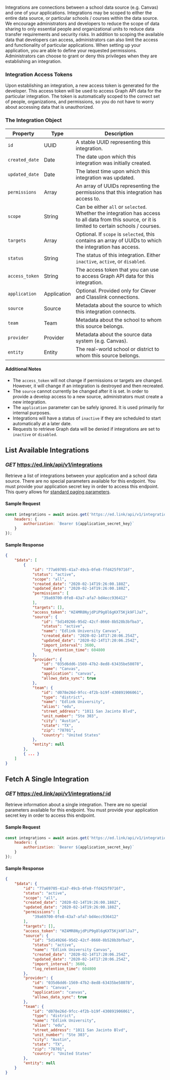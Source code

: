 Integrations are connections between a school data source (e.g. Canvas) and one of your applications. Integrations may be scoped to either the entire data source, or particular schools / courses within the data source. We encourage administrators and developers to reduce the scope of data sharing to only essential people and organizational units to reduce data transfer requirements and security risks. In addition to scoping the available data that developers can access, administrators can also limit the access and functionality of particular applications. When setting up your application, you are able to define your requested permissions. Administrators can choose to grant or deny this privileges when they are establishing an integration.

### Integration Access Tokens

Upon establishing an integration, a new access token is generated for the developer. This access token will be used to access Graph API data for the particular integration. The token is automatically scoped to the correct set of people, organizations, and permissions, so you do not have to worry about accessing data that is unauthorized.

### The Integration Object

| Property | Type | Description |
|---|---|---|
| `id` | UUID | A stable UUID representing this integration. |
| `created_date` | Date | The date upon which this integration was initially created. |
| `updated_date` | Date | The latest time upon which this integration was updated. |
| `permissions` | Array | An array of UUIDs representing the permissions that this integration has access to. |
| `scope` | String | Can be either `all` or `selected`. Whether the integration has access to all data from this source, or it is limited to certain schools / courses. |
| `targets` | Array | Optional. If `scope` is `selected`, this contains an array of UUIDs to which the integration has access. |
| `status` | String | The status of this integration. Either `inactive`, `active`, or `disabled`. |
| `access_token` | String | The access token that you can use to access Graph API data for this integration. |
| `application` | Application | Optional. Provided only for Clever and Classlink connections. |
| `source` | Source | Metadata about the source to which this integration connects. |
| `team` | Team | Metadata about the school to whom this source belongs. |
| `provider` | Provider | Metadata about the source data system (e.g. Canvas). |
| `entity` | Entity | The real-world school or district to whom this source belongs. |

#### Additional Notes

* The `access_token` will not change if permissions or targets are changed. However, it will change if an integration is destroyed and then recreated.
* The `source` cannot currently be changed after it is set. In order to provide a develop access to a new source, administrators must create a new integration.
* The `application` parameter can be safely ignored. It is used primarily for internal purposes.
* Integrations will have a status of `inactive` if they are scheduled to start automatically at a later date.
* Requests to retrieve Graph data will be denied if integrations are set to `inactive` or `disabled`.

## List Available Integrations
### *GET* https://ed.link/api/v1/integrations

Retrieve a list of integrations between your application and a school data source. There are no special parameters available for this endpoint. You must provide your application secret key in order to access this endpoint. This query allows for [standard paging parameters](/docs/graph/paginated-requests).

#### Sample Request

```javascript
const integrations = await axios.get('https://ed.link/api/v1/integrations', {
    headers: {
        authorization: `Bearer ${application_secret_key}`
    }
});
```

#### Sample Response

```json
{
    "$data": [
        {
            "id": "77a69705-41a7-49cb-0fe8-ffd425f9716f",
            "status": "active",
            "scope": "all",
            "created_date": "2020-02-14T19:26:00.188Z",
            "updated_date": "2020-02-14T19:26:00.188Z",
            "permissions": [
                "39a69700-0fe8-43a7-afa7-bd4ecc936412"
            ],
            "targets": [],
            "access_token": "HZ4MR8NyjdPiP9g8l6gKXT5Kjk9FlJa7",
            "source": {
                "id": "5d149266-95d2-42cf-8660-8b528b3bfba3",
                "status": "active",
                "name": "Edlink University Canvas",
                "created_date": "2020-02-14T17:20:06.254Z",
                "updated_date": "2020-02-14T17:20:06.254Z",
                "import_interval": 3600,
                "log_retention_time": 604800
            },
            "provider": {
                "id": "035d6dd6-1569-47b2-8ed8-63435be58078",
                "name": "Canvas",
                "application": "canvas",
                "allows_data_sync": true
            },
            "team": {
                "id": "d078e26d-9fcc-4f2b-b19f-430891906061",
                "type": "district",
                "name": "Edlink University",
                "alias": "edu",
                "street_address": "1011 San Jacinto Blvd",
                "unit_number": "Ste 303",
                "city": "Austin",
                "state": "TX",
                "zip": "78701",
                "country": "United States"
            },
            "entity": null
        },
        { ... }
    ]
}
```

## Fetch A Single Integration
### *GET* https://ed.link/api/v1/integrations/:id

Retrieve information about a single integration. There are no special parameters available for this endpoint. You must provide your application secret key in order to access this endpoint.

#### Sample Request

```javascript
const integrations = await axios.get('https://ed.link/api/v1/integrations/77a69705-41a7-49cb-0fe8-ffd425f9716f', {
    headers: {
        authorization: `Bearer ${application_secret_key}`
    }
});
```

#### Sample Response

```json
{
    "$data": {
        "id": "77a69705-41a7-49cb-0fe8-ffd425f9716f",
        "status": "active",
        "scope": "all",
        "created_date": "2020-02-14T19:26:00.188Z",
        "updated_date": "2020-02-14T19:26:00.188Z",
        "permissions": [
            "39a69700-0fe8-43a7-afa7-bd4ecc936412"
        ],
        "targets": [],
        "access_token": "HZ4MR8NyjdPiP9g8l6gKXT5Kjk9FlJa7",
        "source": {
            "id": "5d149266-95d2-42cf-8660-8b528b3bfba3",
            "status": "active",
            "name": "Edlink University Canvas",
            "created_date": "2020-02-14T17:20:06.254Z",
            "updated_date": "2020-02-14T17:20:06.254Z",
            "import_interval": 3600,
            "log_retention_time": 604800
        },
        "provider": {
            "id": "035d6dd6-1569-47b2-8ed8-63435be58078",
            "name": "Canvas",
            "application": "canvas",
            "allows_data_sync": true
        },
        "team": {
            "id": "d078e26d-9fcc-4f2b-b19f-430891906061",
            "type": "district",
            "name": "Edlink University",
            "alias": "edu",
            "street_address": "1011 San Jacinto Blvd",
            "unit_number": "Ste 303",
            "city": "Austin",
            "state": "TX",
            "zip": "78701",
            "country": "United States"
        },
        "entity": null
    }
}
```